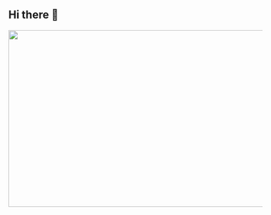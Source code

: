 ## Hi there 👋


<a href="https://www.gitanimals.org/en_US?utm_medium=image&utm_source=Kwon-SeungWon&utm_content=farm">
<img
  src="https://render.gitanimals.org/farms/Kwon-SeungWon"
  width="800"
  height="350"
/>
</a>
<!--
**Kwon-SeungWon/Kwon-SeungWon** is a ✨ _special_ ✨ repository because its `README.md` (this file) appears on your GitHub profile.

Here are some ideas to get you started:

- 🔭 I’m currently working on ...
- 🌱 I’m currently learning ...
- 👯 I’m looking to collaborate on ...
- 🤔 I’m looking for help with ...
- 💬 Ask me about ...
- 📫 How to reach me: ...
- 😄 Pronouns: ...
- ⚡ Fun fact: ...
-->
